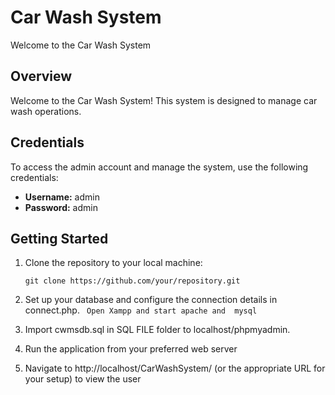 # Car Wash System

Welcome to the Car Wash System

## Overview

Welcome to the Car Wash System! This system is designed to manage car wash operations.

## Credentials

To access the admin account and manage the system, use the following credentials:

- **Username:** admin
- **Password:** admin

## Getting Started

1. Clone the repository to your local machine:

   ```
   git clone https://github.com/your/repository.git
   ```

2. Set up your database and configure the connection details in connect.php.
   ` Open Xampp and start apache and  mysql`

3. Import cwmsdb.sql in SQL FILE folder to localhost/phpmyadmin.
4. Run the application from your preferred web server
5. Navigate to http://localhost/CarWashSystem/ (or the appropriate URL for your setup) to view the user
